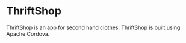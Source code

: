 ThriftShop
==========

ThriftShop is an app for second hand clothes. ThriftShop is built using Apache Cordova.
